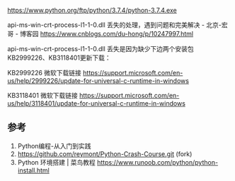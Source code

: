 
https://www.python.org/ftp/python/3.7.4/python-3.7.4.exe

api-ms-win-crt-process-l1-1-0.dll 丢失的处理，遇到问题和完美解决 - 北京-宏哥 - 博客园 https://www.cnblogs.com/du-hong/p/10247997.html

api-ms-win-crt-process-l1-1-0.dll 丢失是因为缺少下边两个安装包
KB2999226、KB3118401更新下载：

KB2999226 微软下载链接 https://support.microsoft.com/en-us/help/2999226/update-for-universal-c-runtime-in-windows

KB3118401 微软下载链接 https://support.microsoft.com/en-us/help/3118401/update-for-universal-c-runtime-in-windows




## 参考

1. Python编程-从入门到实践
2. https://github.com/reymont/Python-Crash-Course.git (fork)
3. Python 环境搭建 | 菜鸟教程 https://www.runoob.com/python/python-install.html